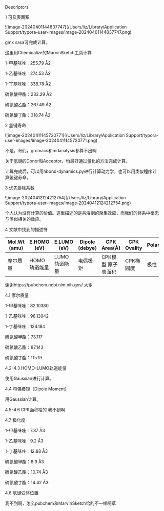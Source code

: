Descriptors

1 可及表面积

![image-20240401144837747](/Users/liz/Library/Application Support/typora-user-images/image-20240401144837747.png)

gmx sasa可完成计算。

这里用Chemicalize的MarvinSketch工具计算

1-甲基咪唑：255.79 Å2

1-乙基咪唑：274.53 Å2

1-丁基咪唑：338.78 Å2

硫氰酸甲酯：232.29 Å2

硫氰酸乙酯：267.49 Å2

硫氰酸丁酯：318.74 Å2

2 氢键寿命

![image-20240411145720771](/Users/liz/Library/Application Support/typora-user-images/image-20240411145720771.png)

不是，哥们，gromacs和mdanalysis都算不出啊

关于氢键的Donor和Acceptor，均最好通过量化的方法完成计算。

计算完成后，可以用hbond-dynamics.py进行计算动力学，也可以用类似程序计算氢键寿命。





3 优先排除系数

![image-20240412124212754](/Users/liz/Library/Application Support/typora-user-images/image-20240412124212754.png)

个人认为没有计算的价值。这里描述的是共溶剂的聚集效应，而我们的体系中毫无与类似相关的效应。

4  文献中找到的描述符

| **Mol.Wt (amu)** | **E.HOMO (eV)** | **E.LUMO (eV)** | **Dipole (debye)** | **CPK Area(Å)**    | **CPK Ovality** | **Polarizability** | **HBD Count** | **HBA Count** | **ZPE (kJ.mol)** |
| ---------------- | --------------- | --------------- | ------------------ | ------------------ | --------------- | ------------------ | ------------- | ------------- | ---------------- |
| 摩尔质量         | HOMO轨道能量    | LUMO轨道能量    | 电偶极矩           | CPK模型 原子表面积 | CPK椭圆度       | 极性               | 氢键提供者    | 氢键接收者    | 零点能           |

谢谢https://pubchem.ncbi.nlm.nih.gov/ 大爹

4.1 摩尔质量

1-甲基咪唑：82.10380

1-乙基咪唑：96.13042

1-丁基咪唑：124.184

硫氰酸甲酯：73.117

硫氰酸乙酯：87.143

硫氰酸丁酯：115.19

4.2-4.3 HOMO-LUMO轨道能量

使用Gaussian进行计算。

4.4 电偶极矩（Dipole Moment）

用Gaussian计算。

4.5-4.6 CPK面积啥的 我不到啊

4.7 极化度

1-甲基咪唑：7.37 Å3

1-乙基咪唑：9.2 Å3

1-丁基咪唑：12.88 Å3

硫氰酸甲酯：8.9 Å3

硫氰酸乙酯：10.74 Å3

硫氰酸丁酯：14.42 Å3

4.8 氢键受体位置

我不到啊，怎么pubchem和MarvinSketch给的不一样啊草

